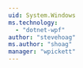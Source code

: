 ```yaml
---
uid: System.Windows
ms.technology: 
  - "dotnet-wpf"
author: "stevehoag"
ms.author: "shoag"
manager: "wpickett"
---
```

